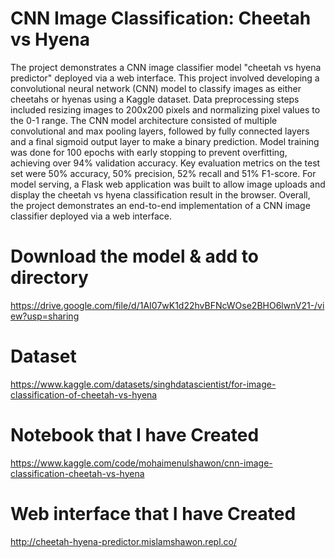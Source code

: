 # CNN Image Classification: Cheetah vs Hyena
The project demonstrates a CNN image classifier model "cheetah vs hyena predictor" deployed via a web interface.
This project involved developing a convolutional neural network (CNN) model to classify images as either cheetahs or hyenas using a Kaggle dataset. Data preprocessing steps included resizing images to 200x200 pixels and normalizing pixel values to the 0-1 range. 
The CNN model architecture consisted of multiple convolutional and max pooling layers, followed by fully connected layers and a final sigmoid output layer to make a binary prediction. Model training was done for 100 epochs with early stopping to prevent overfitting, achieving over 94% validation accuracy. 
Key evaluation metrics on the test set were 50% accuracy, 50% precision, 52% recall and 51% F1-score. For model serving, a Flask web application was built to allow image uploads and display the cheetah vs hyena classification result in the browser. 
Overall, the project demonstrates an end-to-end implementation of a CNN image classifier deployed via a web interface.
# Download the model & add to directory 
https://drive.google.com/file/d/1AI07wK1d22hvBFNcWOse2BHO6lwnV21-/view?usp=sharing
# Dataset
https://www.kaggle.com/datasets/singhdatascientist/for-image-classification-of-cheetah-vs-hyena
# Notebook that I have Created
https://www.kaggle.com/code/mohaimenulshawon/cnn-image-classification-cheetah-vs-hyena
# Web interface that I have Created
http://cheetah-hyena-predictor.mislamshawon.repl.co/
